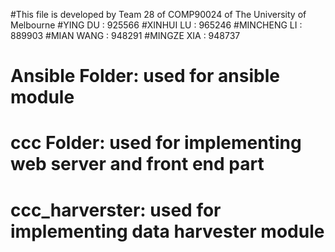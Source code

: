 #This file is developed by Team 28 of COMP90024 of The University of Melbourne
#YING DU : 925566
#XINHUI LU : 965246
#MINCHENG LI : 889903
#MIAN WANG : 948291
#MINGZE XIA : 948737

# Ansible Folder: used for ansible module
# ccc Folder: used for implementing web server and front end part
# ccc_harverster: used for implementing data harvester module
